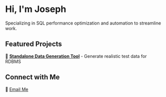 #   Hi, I'm Joseph <br>
  Specializing in SQL performance optimization and automation to streamline work.

## Featured Projects  
📌 [**Standalone Data Generation Tool**](https://github.com/yourrepo) - Generate realistic test data for RDBMS  
<!--  [**SQL Query Optimizer Helper**](https://github.com/yourrepo) - Analyze and improve SQL performance  -->
<!-- [**Power BI Dashboard Template**](https://github.com/yourrepo) - Customizable templates for business analytics -->  

## Connect with Me  
 📧 [Email Me](mailto:lsw7tt@gmail.com) 

<!--
## 🌐 Socials:
[![Instagram](https://img.shields.io/badge/Instagram-%23E4405F.svg?logo=Instagram&logoColor=white)](https://instagram.com/@waneeplay) 

# 💻 Tech Stack:
![C](https://img.shields.io/badge/c-%2300599C.svg?style=for-the-badge&logo=c&logoColor=white) ![C#](https://img.shields.io/badge/c%23-%23239120.svg?style=for-the-badge&logo=csharp&logoColor=white) ![C++](https://img.shields.io/badge/c++-%2300599C.svg?style=for-the-badge&logo=c%2B%2B&logoColor=white) ![Java](https://img.shields.io/badge/java-%23ED8B00.svg?style=for-the-badge&logo=openjdk&logoColor=white) ![.Net](https://img.shields.io/badge/.NET-5C2D91?style=for-the-badge&logo=.net&logoColor=white) ![Anaconda](https://img.shields.io/badge/Anaconda-%2344A833.svg?style=for-the-badge&logo=anaconda&logoColor=white) ![Python](https://img.shields.io/badge/python-3670A0?style=for-the-badge&logo=python&logoColor=ffdd54) ![MicrosoftSQLServer](https://img.shields.io/badge/Microsoft%20SQL%20Server-CC2927?style=for-the-badge&logo=microsoft%20sql%20server&logoColor=white) ![Power Bi](https://img.shields.io/badge/power_bi-F2C811?style=for-the-badge&logo=powerbi&logoColor=black) ![Confluence](https://img.shields.io/badge/confluence-%23172BF4.svg?style=for-the-badge&logo=confluence&logoColor=white) ![Jira](https://img.shields.io/badge/jira-%230A0FFF.svg?style=for-the-badge&logo=jira&logoColor=white)
# 📊 GitHub Stats:
![](https://github-readme-stats.vercel.app/api?username=js34lee&theme=dark&hide_border=false&include_all_commits=true&count_private=true)<br/>
![](https://nirzak-streak-stats.vercel.app/?user=js34lee&theme=dark&hide_border=false)<br/>
![](https://github-readme-stats.vercel.app/api/top-langs/?username=js34lee&theme=dark&hide_border=false&include_all_commits=true&count_private=true&layout=compact)
-->
<!--
### 🔝 Top Contributed Repo
![](https://github-contributor-stats.vercel.app/api?username=js34lee&limit=5&theme=dark&combine_all_yearly_contributions=true)

---
[![](https://visitcount.itsvg.in/api?id=js34lee&icon=0&color=0)](https://visitcount.itsvg.in)
-->
<!--
<picture>
  <source media="(prefers-color-scheme: dark)" srcset="https://raw.githubusercontent.com/js34lee/js34lee/output/github-snake-dark.svg" />
  <source media="(prefers-color-scheme: light)" srcset="https://raw.githubusercontent.com/js34lee/js34lee/output/github-snake.svg" />
  <img alt="github-snake" src="https://raw.githubusercontent.com/js34lee/js34lee/output/github-snake.svg" />
</picture>
-->

<!-- Proudly created with GPRM ( https://gprm.itsvg.in ) -->
